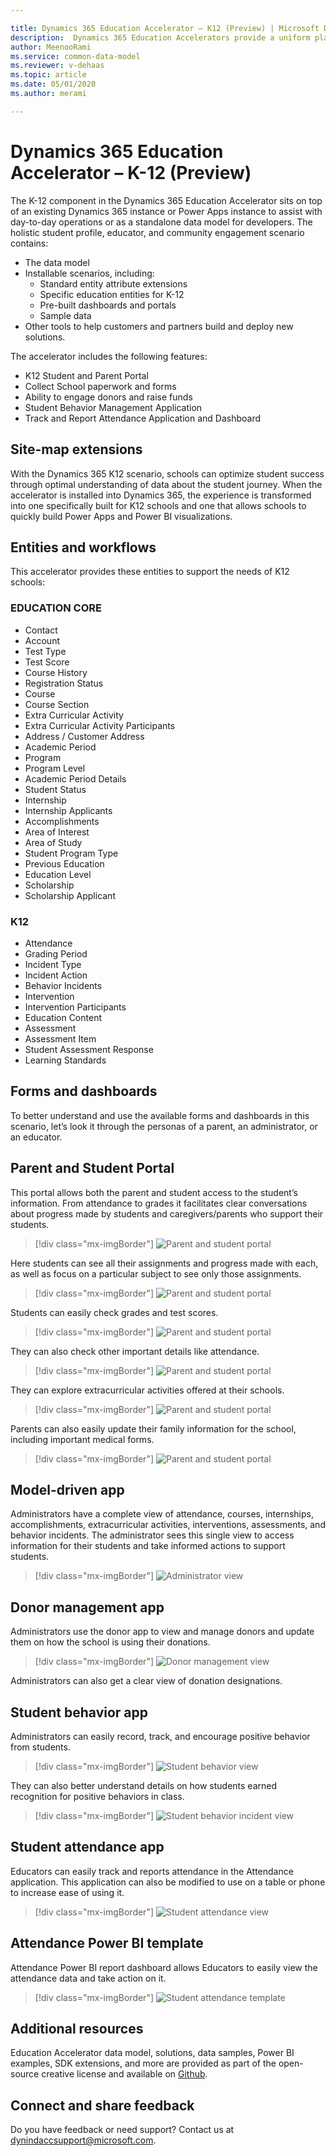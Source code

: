 ```yaml
---

title: Dynamics 365 Education Accelerator – K12 (Preview) | Microsoft Docs
description:  Dynamics 365 Education Accelerators provide a uniform platform for those who wish to connect, embed, or extend the Dynamics 365 platform and Power Platform.
author: MeenooRami
ms.service: common-data-model
ms.reviewer: v-dehaas
ms.topic: article
ms.date: 05/01/2020
ms.author: merami

---
```


# Dynamics 365 Education Accelerator – K-12 (Preview)

The K-12 component in the Dynamics 365 Education Accelerator sits on top of an existing Dynamics 365 instance or Power Apps instance to assist with day-to-day operations or as a standalone data model for developers. The holistic student profile, educator, and community engagement scenario contains:
- The data model
- Installable scenarios, including:
  - Standard entity attribute extensions
  - Specific education entities for K-12
  - Pre-built dashboards and portals
  - Sample data
- Other tools to help customers and partners build and deploy new solutions.

The accelerator includes the following features:

- K12 Student and Parent Portal
- Collect School paperwork and forms
- Ability to engage donors and raise funds
- Student Behavior Management Application
- Track and Report Attendance Application and Dashboard

## Site-map extensions

With the Dynamics 365 K12 scenario, schools can optimize student success through optimal understanding of data about the student journey. When the accelerator is installed into Dynamics 365, the experience is transformed into one specifically built for K12 schools and one that allows schools to quickly build Power Apps and Power BI visualizations.

## Entities and workflows

This accelerator provides these entities to support the needs of K12 schools:

### EDUCATION CORE

- Contact
- Account
- Test Type
- Test Score
- Course History
- Registration Status
- Course
- Course Section
- Extra Curricular Activity
- Extra Curricular Activity Participants
- Address / Customer Address
- Academic Period
- Program 
- Program Level
- Academic Period Details
- Student Status
- Internship
- Internship Applicants
- Accomplishments
- Area of Interest
- Area of Study
- Student Program Type
- Previous Education
- Education Level
- Scholarship
- Scholarship Applicant

### K12

- Attendance
- Grading Period
- Incident Type
- Incident Action
- Behavior Incidents
- Intervention
- Intervention Participants
- Education Content
- Assessment
- Assessment Item
- Student Assessment Response
- Learning Standards

## Forms and dashboards

To better understand and use the available forms and dashboards in this scenario, let’s look it through the personas of a parent, an administrator, or an educator.

## Parent and Student Portal

This portal allows both the parent and student access to the student’s information. From attendance to grades it facilitates clear conversations about progress made by students and caregivers/parents who support their students.

<!--note from editor: The alt text on these screenshots cannot be the same. They need to be descriptive enough for people who are using screen readers for accessibility.  -->

> [!div class="mx-imgBorder"]
> ![Parent and student portal](media/parent-student-portal-1.png "Parent and student portal")

Here students can see all their assignments and progress made with each, as well as focus on a particular subject to see only those assignments.

> [!div class="mx-imgBorder"]
> ![Parent and student portal](media/parent-student-portal-2.png "Parent and student portal")

Students can easily check grades and test scores.

<!--note from editor: Anton's name is misspelled in the last 2 rows of this image. -->

> [!div class="mx-imgBorder"]
> ![Parent and student portal](media/parent-student-portal-3.png "Parent and student portal")

They can also check other important details like attendance.

> [!div class="mx-imgBorder"]
> ![Parent and student portal](media/parent-student-portal-4.png "Parent and student portal")

They can explore extracurricular activities offered at their schools.
<!--note from editor: The email addresses in this screenshot are not approved fictitious content. Also, when does email use the format https://?  -->

> [!div class="mx-imgBorder"]
> ![Parent and student portal](media/parent-student-portal-5.png "Parent and student portal")

Parents can also easily update their family information for the school, including important medical forms.

> [!div class="mx-imgBorder"]
> ![Parent and student portal](media/parent-student-portal-6.png "Parent and student portal")

## Model-driven app

Administrators have a complete view of attendance, courses, internships, accomplishments, extracurricular activities, interventions, assessments, and behavior incidents. The administrator sees this single view to access information for their students and take informed actions to support students.

> [!div class="mx-imgBorder"]
> ![Administrator view](media/edu-admin-view.png "Administrator view")

## Donor management app

Administrators use the donor app to view and manage donors and update them on how the school is using their donations.

> [!div class="mx-imgBorder"]
> ![Donor management view](media/edu-donor-mgmt-view.png "Donor management view")

Administrators can also get a clear view of donation designations.

## Student behavior app

Administrators can easily record, track, and encourage positive behavior from students.

> [!div class="mx-imgBorder"]
> ![Student behavior view](media/behavior-view.png "Student behavior view")

They can also better understand details on how students earned recognition for positive behaviors in class.

> [!div class="mx-imgBorder"]
> ![Student behavior incident view](media/behavior-view-2.png "Student behavior incident view")

## Student attendance app

Educators can easily track and reports attendance in the Attendance application. This application can also be modified to use on a table or phone to increase ease of using it.

<!--note from editor: The email addresses in this screenshot are not approved fictitious content. When we don't use an approved one from the CELA list, we are supposed to use @example.com, not @test.com, and we're not supposed to use first and last names.-->

> [!div class="mx-imgBorder"]
> ![Student attendance view](media/attendance-app.png "Student attendance view")

## Attendance Power BI template

Attendance Power BI report dashboard allows Educators to easily view the attendance data and take action on it.

> [!div class="mx-imgBorder"]
> ![Student attendance template](media/attendance-template.png "Student attendance template")

## Additional resources

Education Accelerator data model, solutions, data samples, Power BI examples, SDK extensions, and more are provided as part of the open-source creative license and available on [Github](https://aka.ms/edugithub).

## Connect and share feedback
Do you have feedback or need support? Contact us at [dynindaccsupport@microsoft.com](mailto:dynindaccsupport@microsoft.com).
